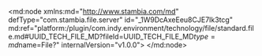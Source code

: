 <?xml version="1.0" encoding="UTF-8"?>
<md:node xmlns:md="http://www.stambia.com/md" defType="com.stambia.file.server" id="_1W9DcAxeEeu8CJE7Ik3tcg" md:ref="platform:/plugin/com.indy.environment/technology/file/standard.file.md#UUID_TECH_FILE_MD?fileId=UUID_TECH_FILE_MD$type=md$name=File?" internalVersion="v1.0.0">
  <node defType="com.stambia.file.directory" id="_1k3joAxeEeu8CJE7Ik3tcg" name="folder">
    <attribute defType="com.stambia.file.directory.path" id="_1lM60AxeEeu8CJE7Ik3tcg" value="${/CORE_TEMPORARY_FOLDER}$"/>
    <node defType="com.stambia.file.file" id="_BgJC0QxfEeu8CJE7Ik3tcg" name="ws_output">
      <attribute defType="com.stambia.file.file.physicalName" id="_FnJ7gAxfEeu8CJE7Ik3tcg" value="ws_output.csv"/>
      <attribute defType="com.stambia.file.file.type" id="_HAKV0AxfEeu8CJE7Ik3tcg" value="DELIMITED"/>
      <attribute defType="com.stambia.file.file.lineToSkip" id="_7QDWEAxkEeu8CJE7Ik3tcg" value="0"/>
      <attribute defType="com.stambia.file.file.charsetName" id="_7o7JEAxkEeu8CJE7Ik3tcg"/>
      <attribute defType="com.stambia.file.file.lineSeparator" id="_7o7wIAxkEeu8CJE7Ik3tcg" value="0D0A"/>
      <attribute defType="com.stambia.file.file.fieldSeparator" id="_7o7wIQxkEeu8CJE7Ik3tcg" value="2C"/>
      <attribute defType="com.stambia.file.file.stringDelimiter" id="_7o7wIgxkEeu8CJE7Ik3tcg"/>
      <attribute defType="com.stambia.file.file.decimalSeparator" id="_7o8XMAxkEeu8CJE7Ik3tcg" value="2E"/>
      <attribute defType="com.stambia.file.file.lastLineToSkip" id="_7o8-QAxkEeu8CJE7Ik3tcg" value="0"/>
      <attribute defType="com.stambia.file.file.header" id="_7o-MYAxkEeu8CJE7Ik3tcg" value="0"/>
    </node>
  </node>
</md:node>